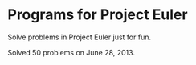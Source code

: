 Programs for Project Euler
======

Solve problems in Project Euler just for fun.

Solved 50 problems on June 28, 2013.
